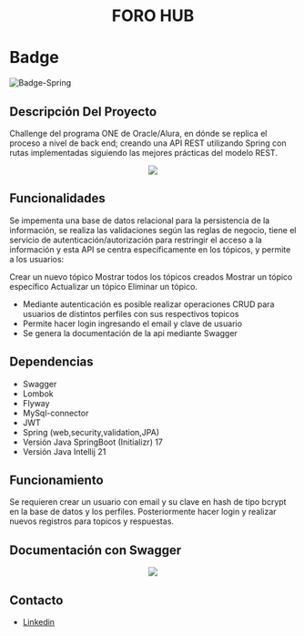 <h1 align="center"> FORO HUB </h1>

# Badge

![Badge-Spring](https://github.com/user-attachments/assets/dfebfec6-8c30-48fe-acdf-9690932c3fb9)

## Descripción Del Proyecto

Challenge del programa ONE de Oracle/Alura, en dónde se replica el proceso a nivel de back end; creando una API REST utilizando Spring con rutas implementadas siguiendo las mejores prácticas del modelo REST.


<p align="center"><img src="https://github.com/user-attachments/assets/745fd249-6a0c-4eba-a8df-ddcee13b42c6"></p>

## Funcionalidades

Se impementa una base de datos relacional para la persistencia de la información, se realiza las validaciones según las reglas de negocio, tiene el servicio de autenticación/autorización para restringir el acceso a la información y esta API se centra específicamente en los tópicos, y permite a los usuarios:

Crear un nuevo tópico
Mostrar todos los tópicos creados
Mostrar un tópico específico
Actualizar un tópico
Eliminar un tópico.

* Mediante autenticación es posible realizar operaciones CRUD para usuarios de distintos perfiles con sus respectivos topicos
* Permite hacer login ingresando el email y clave de usuario
* Se genera la documentación de la api mediante Swagger

## Dependencias

* Swagger
* Lombok
* Flyway
* MySql-connector
* JWT
* Spring (web,security,validation,JPA)
* Versión Java SpringBoot (Initializr) 17
* Versión Java Intellij 21

## Funcionamiento

Se requieren crear un usuario con email y su clave en hash de tipo bcrypt en la base de datos y los perfiles.
Posteriormente hacer login y realizar nuevos registros para topicos y respuestas.

## Documentación con Swagger

<p align="center"><img src="https://github.com/user-attachments/assets/b10070de-7204-4735-9f1d-6735b3576944"></p>




## Contacto
 * [Linkedin](https://www.linkedin.com/in/jesus-alcaraz-)
